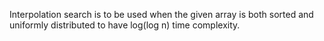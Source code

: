 Interpolation search is to be used when the given array is both sorted and uniformly distributed to have log(log n) time complexity.
